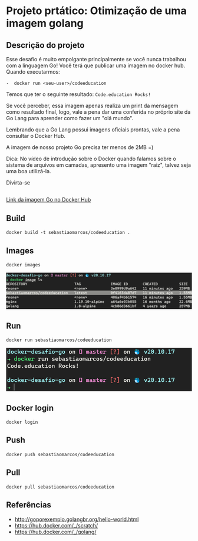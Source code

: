 # Projeto prtático: Otimização de uma imagem golang

## Descrição do projeto 

Esse desafio é muito empolgante principalmente se você nunca trabalhou com a linguagem Go!
Você terá que publicar uma imagem no docker hub. Quando executarmos:

    -  docker run <seu-user>/codeeducation

Temos que ter o seguinte resultado: `Code.education Rocks!`

Se você perceber, essa imagem apenas realiza um print da mensagem como resultado final, logo, vale a pena dar uma conferida no próprio site da Go Lang para aprender como fazer um "olá mundo".

Lembrando que a Go Lang possui imagens oficiais prontas, vale a pena consultar o Docker Hub.

A imagem de nosso projeto Go precisa ter menos de 2MB =)

Dica: No vídeo de introdução sobre o Docker quando falamos sobre o sistema de arquivos em camadas, apresento uma imagem "raiz", talvez seja uma boa utilizá-la.

Divirta-se
##
[Link da imagem Go no Docker Hub](https://hub.docker.com/repository/docker/sebastiaomarcos/codeeducation)

## Build 

```
docker build -t sebastiaomarcos/codeeducation .
```
## Images

```
docker images
```
![](image/go-image.png)

## Run

```
docker run sebastiaomarcos/codeeducation
```
![](image/go-run.png)

## Docker login

```
docker login
```
## Push

```
docker push sebastiaomarcos/codeeducation
```
## Pull

```
docker pull sebastiaomarcos/codeeducation
```

## Referências
- http://goporexemplo.golangbr.org/hello-world.html
- https://hub.docker.com/_/scratch/
- https://hub.docker.com/_/golang/
